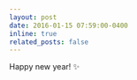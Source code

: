 ```yaml
---
layout: post
date: 2016-01-15 07:59:00-0400
inline: true
related_posts: false
---
```


Happy new year! :sparkles: 
